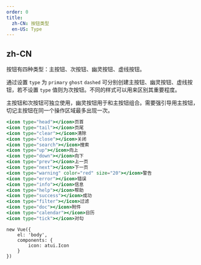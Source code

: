 ```yaml
---
order: 0
title:
  zh-CN: 按钮类型
  en-US: Type
---
```


## zh-CN

按钮有四种类型：主按钮、次按钮、幽灵按钮、虚线按钮。

通过设置 `type` 为 `primary` `ghost` `dashed` 可分别创建主按钮、幽灵按钮、虚线按钮，若不设置 `type` 值则为次按钮。不同的样式可以用来区别其重要程度。

主按钮和次按钮可独立使用，幽灵按钮用于和主按钮组合。需要强引导用主按钮，切记主按钮在同一个操作区域最多出现一次。




````jsx
<icon type="head"></icon>页首
<icon type="tail"></icon>页尾
<icon type="clear"></icon>清除
<icon type="close"></icon>关闭
<icon type="search"></icon>搜索
<icon type="up"></icon>向上
<icon type="down"></icon>向下
<icon type="prev"></icon>上一页
<icon type="next"></icon>下一页
<icon type="warning" color="red" size="20"></icon>警告
<icon type="error"></icon>错误
<icon type="info"></icon>信息
<icon type="help"></icon>帮助
<icon type="success"></icon>成功
<icon type="filter"></icon>过滤
<icon type="doc"></icon>附件
<icon type="calendar"></icon>日历
<icon type="tick"></icon>对勾
````

````vue-script
new Vue({
    el: 'body',
    components: {
        icon: atui.Icon
    }
})
````